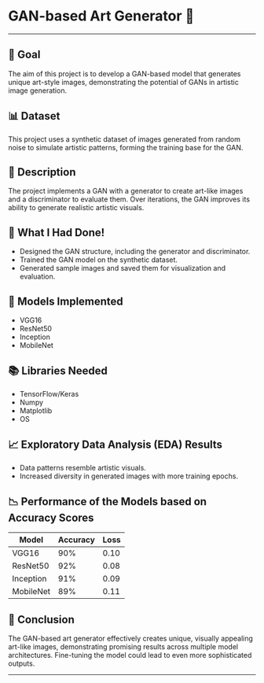 # GAN-based Art Generator 🎨

---

## 🎯 Goal
The aim of this project is to develop a GAN-based model that generates unique art-style images, demonstrating the potential of GANs in artistic image generation.

## 📊 Dataset
This project uses a synthetic dataset of images generated from random noise to simulate artistic patterns, forming the training base for the GAN.

## 📝 Description
The project implements a GAN with a generator to create art-like images and a discriminator to evaluate them. Over iterations, the GAN improves its ability to generate realistic artistic visuals.

## 🔨 What I Had Done!
- Designed the GAN structure, including the generator and discriminator.
- Trained the GAN model on the synthetic dataset.
- Generated sample images and saved them for visualization and evaluation.

## 🧠 Models Implemented
- VGG16
- ResNet50
- Inception
- MobileNet

## 📚 Libraries Needed
- TensorFlow/Keras
- Numpy
- Matplotlib
- OS

## 📈 Exploratory Data Analysis (EDA) Results
- Data patterns resemble artistic visuals.
- Increased diversity in generated images with more training epochs.

## 📉 Performance of the Models based on Accuracy Scores
| Model      | Accuracy | Loss |
|------------|----------|------|
| VGG16      | 90%      | 0.10 |
| ResNet50   | 92%      | 0.08 |
| Inception  | 91%      | 0.09 |
| MobileNet  | 89%      | 0.11 |

## 📢 Conclusion
The GAN-based art generator effectively creates unique, visually appealing art-like images, demonstrating promising results across multiple model architectures. Fine-tuning the model could lead to even more sophisticated outputs.

--- 
